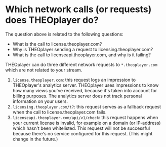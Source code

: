 # Which network calls (or requests) does THEOplayer do?

The question above is related to the following questions:

- What is the call to license.theoplayer.com?
- Why is THEOplayer sending a request to licensing.theoplayer.com?
- What is the call to licenseapi.theoplayer.com, and why is it failing?

THEOplayer can do three different network requests to `*.theoplayer.com` which are not related to your stream.

1. `license.theoplayer.com`: this request logs an impression to THEOplayer's analytics server. THEOplayer uses impressions to know how many views you've received, because it's taken into account for billing purposes. The analytics server does not track personal information on your users.
2. `licensing.theoplayer.com/t?`: this request serves as a fallback request when the call to license.theoplayer.com fails.
3. `licenseapi.theoplayer.com/api/v1/check`: this request happens when your current license is invalid, for example on a domain (or IP-address) which hasn't been whitelisted. This request will not be successful because there's no service configured for this request. (This might change in the future.)
